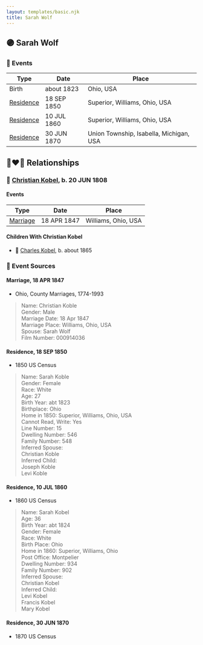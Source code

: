 ```yaml
---
layout: templates/basic.njk
title: Sarah Wolf
---
```

## 🟣 Sarah Wolf

### 📆 Events

Type | Date | Place
------ | ------ | ------
Birth | about 1823 | Ohio, USA
[Residence](#event-2c1800e7-430f-488b-b29d-721ef077268b) | 18 SEP 1850 | Superior, Williams, Ohio, USA
[Residence](#event-99b274bd-03d4-489e-8e02-059293f7bf56) | 10 JUL 1860 | Superior, Williams, Ohio, USA
[Residence](#event-490473b0-1fc0-417b-b923-36bcf6bf72a8) | 30 JUN 1870 | Union Township, Isabella, Michigan, USA

## 👩‍❤️‍👨 Relationships

### 🔵 [Christian Kobel](/people/1/17423128), b. 20 JUN 1808

#### Events

Type | Date | Place
------ | ------ | ------
[Marriage](#event-a1dc3fc9-5bcc-4870-8b40-a25a0e5002e5) | 18 APR 1847 | Williams, Ohio, USA
#### Children With Christian Kobel
* 🔵 [Charles Kobel](/people/8/82937830), b. about 1865
### 📰 Event Sources

#### <a id="event-a1dc3fc9-5bcc-4870-8b40-a25a0e5002e5"></a> Marriage, 18 APR 1847
* Ohio, County Marriages, 1774-1993
>   
  > Name: Christian Koble  
  > Gender: Male  
  > Marriage Date: 18 Apr 1847  
  > Marriage Place: Williams, Ohio, USA  
  > Spouse: Sarah Wolf  
  > Film Number: 000914036

#### <a id="event-2c1800e7-430f-488b-b29d-721ef077268b"></a> Residence, 18 SEP 1850
* 1850 US Census
>   
  > Name: Sarah Koble  
  > Gender: Female  
  > Race: White  
  > Age: 27  
  > Birth Year: abt 1823  
  > Birthplace: Ohio  
  > Home in 1850: Superior, Williams, Ohio, USA  
  > Cannot Read, Write: Yes  
  > Line Number: 15  
  > Dwelling Number: 546  
  > Family Number: 548  
  > Inferred Spouse:   
  > Christian Koble  
  > Inferred Child:   
  > Joseph Koble  
  > Levi Koble

#### <a id="event-99b274bd-03d4-489e-8e02-059293f7bf56"></a> Residence, 10 JUL 1860
* 1860 US Census
>   
  > Name: Sarah Kobel  
  > Age: 36  
  > Birth Year: abt 1824  
  > Gender: Female  
  > Race: White  
  > Birth Place: Ohio  
  > Home in 1860: Superior, Williams, Ohio  
  > Post Office: Montpelier  
  > Dwelling Number: 934  
  > Family Number: 902  
  > Inferred Spouse:   
  > Christian Kobel  
  > Inferred Child:   
  > Levi Kobel  
  > Francis Kobel  
  > Mary Kobel

#### <a id="event-490473b0-1fc0-417b-b923-36bcf6bf72a8"></a> Residence, 30 JUN 1870
* 1870 US Census